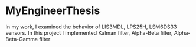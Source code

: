 # MyEngineerThesis
In my work, I examined the behavior of LIS3MDL, LPS25H, LSM6DS33 sensors.
In this project I implemented Kalman filter, Alpha-Beta filter, Alpha-Beta-Gamma filter
